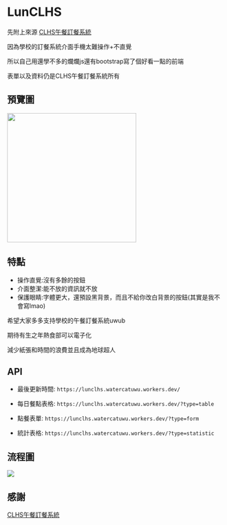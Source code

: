 # LunCLHS

先附上來源
[CLHS午餐訂餐系統](https://sites.google.com/view/clhs-lunch/v-2-0)

因為學校的訂餐系統介面手機太難操作+不直覺

所以自己用還學不多的爛爛js還有bootstrap寫了個好看一點的前端

表單以及資料仍是CLHS午餐訂餐系統所有

## 預覽圖
<img src="https://cdn.discordapp.com/attachments/1046603288251990099/1216188996191780945/Screenshot_2024-03-10-09-00-39-54_e4424258c8b8649f6e67d283a50a2cbc.jpg?ex=65ff7b44&is=65ed0644&hm=5444f9a740961d801c8f95caf3e73a4f7382a18ac8beeae5ba56f2009a27be99&" width=300px>

## 特點

- 操作直覺:沒有多餘的按鈕
- 介面整潔:能不放的資訊就不放
- 保護眼睛:字體更大，還預設黑背景，而且不給你改白背景的按鈕(其實是我不會寫lmao)

希望大家多多支持學校的午餐訂餐系統uwub

期待有生之年熱食部可以電子化

減少紙張和時間的浪費並且成為地球超人

## API

- 最後更新時間: `https://lunclhs.watercatuwu.workers.dev/`

- 每日餐點表格: `https://lunclhs.watercatuwu.workers.dev/?type=table`

- 點餐表單: `https://lunclhs.watercatuwu.workers.dev/?type=form`

- 統計表格: `https://lunclhs.watercatuwu.workers.dev/?type=statistic`

## 流程圖

![](https://cdn.discordapp.com/attachments/1046603288251990099/1217116908973985863/drawio_3.png?ex=6602db74&is=65f06674&hm=b74e8931fa2809caffe076e4335f91521031482a643680656c0baf59329cc7b4&)

## 感謝

[CLHS午餐訂餐系統](https://sites.google.com/view/clhs-lunch/v-2-0)
